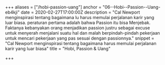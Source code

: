 +++
aliases = ["/hobi-passion-uang"]
anchor = "06--Hobi--Passion--Uang-eb4kji"
date = 2020-02-27T17:00:00Z
description = "Cal Newport menginspirasi tentang bagaimana lu harus memulai perjalanan karir yang luar biasa. peraturan pertama adalah bahwa Passion itu bisa Menjebak. Faktanya kebanyakan orang menjadikan passion justru sebagai excuse untuk menyerah menjalani suatu hal dan malah berpindah-pindah pekerjaan untuk mencari pekerjaan yang pas sesuai dengan passionnya."
snippet = "Cal Newport menginspirasi tentang bagaimana harus memulai perjalanan karir yang luar biasa"
title = "Hobi, Passion & Uang"

+++
